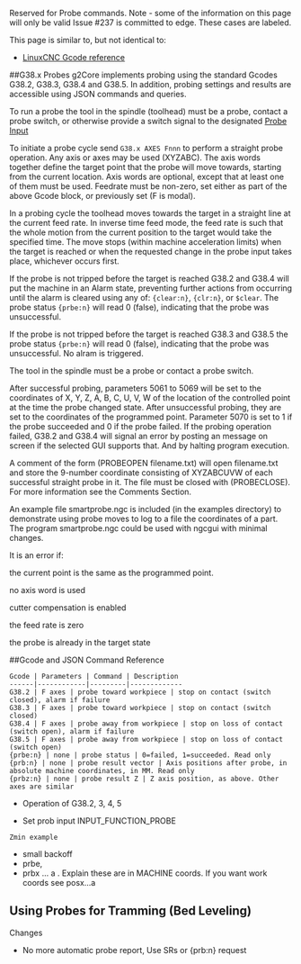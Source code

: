Reserved for Probe commands. Note - some of the information on this page will only be valid Issue #237 is committed to edge. These cases are labeled.

This page is similar to, but not identical to:

- [LinuxCNC Gcode reference](http://linuxcnc.org/docs/devel/html/gcode/g-code.html)

##G38.x Probes
g2Core implements probing using the standard Gcodes G38.2, G38.3, G38.4 and G38.5. In addition, probing settings and results are accessible using JSON commands and queries.

To run a probe the tool in the spindle (toolhead) must be a probe, contact a probe switch, or otherwise provide a switch signal to the designated [Probe Input]()

To initiate a probe cycle send `G38.x AXES Fnnn` to perform a straight probe operation. Any axis or axes may be used (XYZABC). The axis words together define the target point that the probe will move towards, starting from the current location. Axis words are optional, except that at least one of them must be used. Feedrate must be non-zero, set either as part of the above Gcode block, or previously set (F is modal). 

In a probing cycle the toolhead moves towards the target in a straight line at the current feed rate. In inverse time feed mode, the feed rate is such that the whole motion from the current position to the target would take the specified time. The move stops (within machine acceleration limits) when the target is reached or when the requested change in the probe input takes place, whichever occurs first.

If the probe is not tripped before the target is reached G38.2 and G38.4 will put the machine in an Alarm state, preventing further actions from occurring until the alarm is cleared using any of: `{clear:n}`, `{clr:n}`, or `$clear`. The probe status `{prbe:n}` will read 0 (false), indicating that the probe was unsuccessful.

If the probe is not tripped before the target is reached G38.3 and G38.5 the probe status `{prbe:n}` will read 0 (false), indicating that the probe was unsuccessful. No alram is triggered.

The tool in the spindle must be a probe or contact a probe switch.

After successful probing, parameters 5061 to 5069 will be set to the coordinates of X, Y, Z, A, B, C, U, V, W of the location of the controlled point at the time the probe changed state. After unsuccessful probing, they are set to the coordinates of the programmed point. Parameter 5070 is set to 1 if the probe succeeded and 0 if the probe failed. If the probing operation failed, G38.2 and G38.4 will signal an error by posting an message on screen if the selected GUI supports that. And by halting program execution.

A comment of the form (PROBEOPEN filename.txt) will open filename.txt and store the 9-number coordinate consisting of XYZABCUVW of each successful straight probe in it. The file must be closed with (PROBECLOSE). For more information see the Comments Section.

An example file smartprobe.ngc is included (in the examples directory) to demonstrate using probe moves to log to a file the coordinates of a part. The program smartprobe.ngc could be used with ngcgui with minimal changes.

It is an error if:

the current point is the same as the programmed point.

no axis word is used

cutter compensation is enabled

the feed rate is zero

the probe is already in the target state




##Gcode and JSON Command Reference

	Gcode | Parameters | Command | Description
	------|------------|---------|-------------
	G38.2 | F axes | probe toward workpiece | stop on contact (switch closed), alarm if failure
	G38.3 | F axes | probe toward workpiece | stop on contact (switch closed)
	G38.4 | F axes | probe away from workpiece | stop on loss of contact (switch open), alarm if failure
	G38.5 | F axes | probe away from workpiece | stop on loss of contact (switch open)
	{prbe:n} | none | probe status | 0=failed, 1=succeeded. Read only
	{prb:n} | none | probe result vector | Axis positions after probe, in absolute machine coordinates, in MM. Read only
	{prbz:n} | none | probe result Z | Z axis position, as above. Other axes are similar


- Operation of G38.2, 3, 4, 5

- Set  prob input INPUT_FUNCTION_PROBE
```
Zmin example
```

- small backoff
- prbe, 
- prbx ... a . Explain these are in MACHINE coords. If you want work coords see posx...a

## Using Probes for Tramming (Bed Leveling)

Changes
- No more automatic probe report, Use SRs or {prb:n} request

